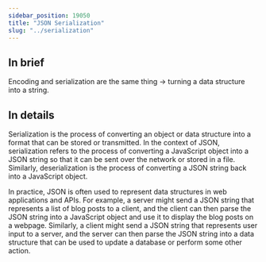 ```yaml
---
sidebar_position: 19050 
title: "JSON Serialization"
slug: "../serialization"
---
```


## In brief

Encoding and serialization are the same thing → turning a data structure into a string. 

## In details

Serialization is the process of converting an object or data structure into a format that can be stored or transmitted. In the context of JSON, serialization refers to the process of converting a JavaScript object into a JSON string so that it can be sent over the network or stored in a file. Similarly, deserialization is the process of converting a JSON string back into a JavaScript object.

In practice, JSON is often used to represent data structures in web applications and APIs. For example, a server might send a JSON string that represents a list of blog posts to a client, and the client can then parse the JSON string into a JavaScript object and use it to display the blog posts on a webpage. Similarly, a client might send a JSON string that represents user input to a server, and the server can then parse the JSON string into a data structure that can be used to update a database or perform some other action.